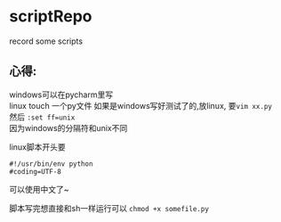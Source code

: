 # scriptRepo
record some scripts

心得:  
---
windows可以在pycharm里写  
linux
touch 一个py文件
如果是windows写好测试了的,放linux,
要`vim xx.py`  
然后 `:set ff=unix`  
因为windows的分隔符和unix不同

linux脚本开头要 
```
#!/usr/bin/env python  
#coding=UTF-8 
```
可以使用中文了~  

脚本写完想直接和sh一样运行可以 
`chmod +x somefile.py`

